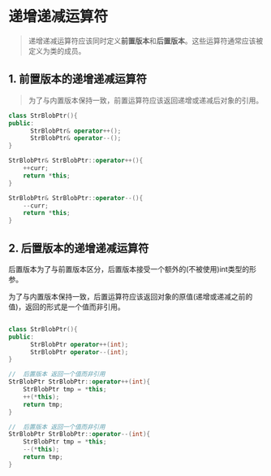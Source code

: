 # 递增递减运算符

> 递增递减运算符应该同时定义**前置版本**和**后置版本**。这些运算符通常应该被定义为类的成员。


## 1. 前置版本的递增递减运算符

> 为了与内置版本保持一致，前置运算符应该返回递增或递减后对象的引用。

```c++
class StrBlobPtr(){
public:
      StrBlobPtr& operator++();
      StrBlobPtr& operator--();
}

StrBlobPtr& StrBlobPtr::operator++(){
    ++curr;
    return *this;
}

StrBlobPtr& StrBlobPtr::operator--(){
    --curr;
    return *this;
}

```

## 2. 后置版本的递增递减运算符

后置版本为了与前置版本区分，后置版本接受一个额外的(不被使用)int类型的形参。

为了与内置版本保持一致，后置运算符应该返回对象的原值(递增或递减之前的值)，返回的形式是一个值而非引用。

```c++

class StrBlobPtr(){
public:
      StrBlobPtr operator++(int);
      StrBlobPtr operator--(int);
}

//  后置版本 返回一个值而非引用
StrBlobPtr StrBlobPtr::operator++(int){
    StrBlobPtr tmp = *this;
    ++(*this);
    return tmp;
}

//  后置版本 返回一个值而非引用
StrBlobPtr StrBlobPtr::operator--(int){
    StrBlobPtr tmp = *this;
    --(*this);
    return tmp;
}

```